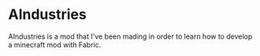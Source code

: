 # AIndustries
AIndustries is a mod that I've been mading in order to learn how to develop a minecraft mod with Fabric.
